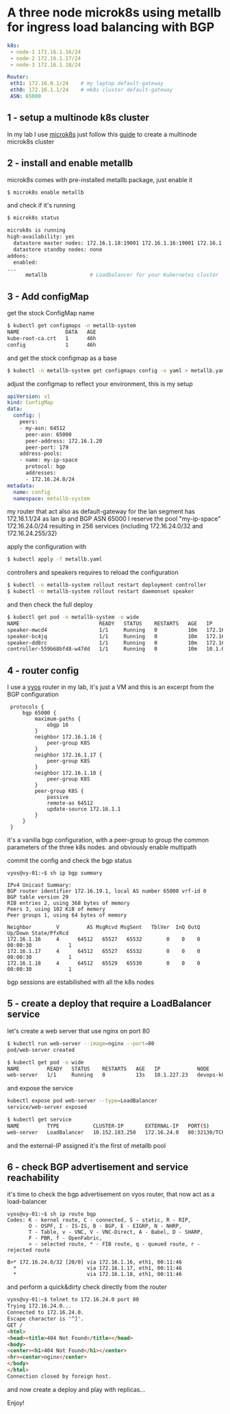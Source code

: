 
# A three  node microk8s using metallb for ingress load balancing with BGP


```yaml
k8s: 
 - node-1 172.16.1.16/24
 - node-2 172.16.1.17/24
 - node-3 172.16.1.18/24

Router:
 eth1: 172.16.0.1/24    # my laptop default-gateway
 eth0: 172.16.1.1/24    # mk8s cluster default-gateway
 ASN: 65000
```


## 1 - setup a multinode k8s cluster 


In my lab I use [microk8s](https://microk8s.io) 
just follow this [guide](https://microk8s.io/docs/clustering) to create a multinode microk8s cluster

## 2 - install and enable metallb

microk8s comes with pre-installed metallb package, just enable it


```bash
$ microk8s enable metallb
```

and check if it's running

```bash
$ microk8s status

microk8s is running
high-availability: yes
  datastore master nodes: 172.16.1.18:19001 172.16.1.16:19001 172.16.1.17:19001
  datastore standby nodes: none
addons:
  enabled:
...
      metallb              # Loadbalancer for your Kubernetes cluster
```

## 3 - Add configMap

get the stock ConfigMap name

```bash
$ kubectl get configmaps -n metallb-system
NAME               DATA   AGE
kube-root-ca.crt   1      46h
config             1      46h
```

and get the stock configmap as a base

```bash
$ kubectl -n metallb-system get configmaps config -o yaml > metallb.yaml
```

adjust the configmap to reflect your environment, this is my setup

```yaml
apiVersion: v1
kind: ConfigMap
data:
  config: |
    peers:
    - my-asn: 64512
      peer-asn: 65000
      peer-address: 172.16.1.20
      peer-port: 179
    address-pools:
    - name: my-ip-space
      protocol: bgp
      addresses:
      - 172.16.24.0/24
metadata:
  name: config
  namespace: metallb-system
```

my router that act also as default-gateway for the lan segment has 172.16.1.1/24 as lan ip and BGP ASN 65000 
I reserve the pool "my-ip-space" 172.16.24.0/24 resulting in 256 services (including 172.16.24.0/32 and 172.16.24.255/32) 

apply the configuration with

```bash
$ kubectl apply -f metallb.yaml
```

controllers and speakers requires to reload the configuration

```bash
$ kubectl -n metallb-system rollout restart deployment controller
$ kubectl -n metallb-system rollout restart daemonset speaker
```

and then check the full deploy

```zsh
$ kubectl get pod -n metallb-system -o wide
NAME                          READY   STATUS    RESTARTS   AGE   IP            NODE            NOMINATED NODE   READINESS GATES
speaker-mwcd4                 1/1     Running   0          10m   172.16.1.16   devops-k8s-02   <none>           <none>
speaker-bc4jq                 1/1     Running   0          10m   172.16.1.17   devops-k8s-03   <none>           <none>
speaker-dd8rc                 1/1     Running   0          10m   172.16.1.18   devops-k8s-01   <none>           <none>
controller-559b68bfd8-w47dd   1/1     Running   0          10m   10.1.63.141   devops-k8s-01   <none>           <none>
```


## 4 - router config

I use a [vyos](https://vyos.io) router in my lab, it's just a VM and this is an excerpt from the BGP configuration

```junos
 protocols {
     bgp 65000 {
         maximum-paths {
             ebgp 16
         }
         neighbor 172.16.1.16 {
             peer-group K8S
         }
         neighbor 172.16.1.17 {
             peer-group K8S
         }
         neighbor 172.16.1.18 {
             peer-group K8S
         }
         peer-group K8S {
             passive
             remote-as 64512
             update-source 172.16.1.1
         }
     }
 }
```

it's a vanilla bgp configuration, with a peer-group to group the common parameters of the three k8s nodes.
and obviously enable multipath

commit the config and check the bgp status


```junos
vyos@vy-01:~$ sh ip bgp summary

IPv4 Unicast Summary:
BGP router identifier 172.16.19.1, local AS number 65000 vrf-id 0
BGP table version 29
RIB entries 2, using 368 bytes of memory
Peers 3, using 102 KiB of memory
Peer groups 1, using 64 bytes of memory

Neighbor        V         AS MsgRcvd MsgSent   TblVer  InQ OutQ  Up/Down State/PfxRcd
172.16.1.16     4      64512   65527   65532        0    0    0 00:00:30            1
172.16.1.17     4      64512   65527   65532        0    0    0 00:00:30            1
172.16.1.18     4      64512   65529   65530        0    0    0 00:00:30            1
```

bgp sessions are estabilished with all the k8s nodes 


## 5 - create a deploy that require a LoadBalancer service

let's create a web server that use nginx on port 80

```bash
$ kubectl run web-server --image=nginx --port=80
pod/web-server created

$ kubectl get pod -o wide
NAME         READY   STATUS    RESTARTS   AGE   IP            NODE            NOMINATED NODE   READINESS GATES
web-server   1/1     Running   0          13s   10.1.227.23   devops-k8s-02   <none>           <none>
```

and expose the service 

```bash
kubectl expose pod web-server --type=LoadBalancer
service/web-server exposed

$ kubectl get service
NAME         TYPE           CLUSTER-IP       EXTERNAL-IP   PORT(S)        AGE
web-server   LoadBalancer   10.152.183.250   172.16.24.0   80:32130/TCP   15s
```

and the external-IP assigned it's the first of metallb pool


## 6 - check BGP advertisement and service reachability


it's time to check the bgp advertisement on vyos router, that now act as a load-balancer

```text
vyos@vy-01:~$ sh ip route bgp
Codes: K - kernel route, C - connected, S - static, R - RIP,
       O - OSPF, I - IS-IS, B - BGP, E - EIGRP, N - NHRP,
       T - Table, v - VNC, V - VNC-Direct, A - Babel, D - SHARP,
       F - PBR, f - OpenFabric,
       > - selected route, * - FIB route, q - queued route, r - rejected route

B>* 172.16.24.0/32 [20/0] via 172.16.1.16, eth1, 00:11:46
  *                       via 172.16.1.17, eth1, 00:11:46
  *                       via 172.16.1.18, eth1, 00:11:46
```

and perform a quick&dirty check directly from the router

```html
vyos@vy-01:~$ telnet to 172.16.24.0 port 80
Trying 172.16.24.0...
Connected to 172.16.24.0.
Escape character is '^]'.
GET /
<html>
<head><title>404 Not Found</title></head>
<body>
<center><h1>404 Not Found</h1></center>
<hr><center>nginx</center>
</body>
</html>
Connection closed by foreign host.

```

and now create a deploy and play with replicas...

Enjoy!



